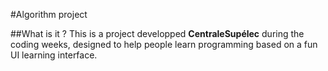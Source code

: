 #Algorithm project

##What is it ?
This is a project developped **CentraleSupélec** during the coding weeks, designed to help people learn programming based on a fun UI learning interface.
